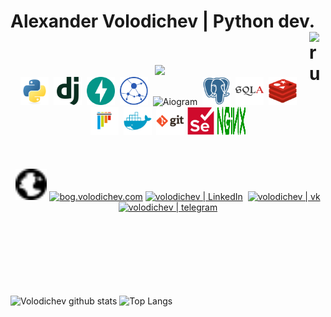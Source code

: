 # Alexander Volodichev | Python dev. [<img align="right" alt="ru" width="26px" src="https://raw.githubusercontent.com/Volodichev/volodichev.github.io/master/russia.png" />][ru_page]
<br/>
<br/>

<div id="header" align="center">
  <a href="https://volodichev.com">
    <img src="https://raw.githubusercontent.com/Volodichev/volodichev.github.io/master/sticker.png" width="300"/>
  </a>
</div>

<div id="header" align="center">
  <img src="https://raw.githubusercontent.com/devicons/devicon/master/icons/python/python-original.svg" title="Python" alt="Python" width="45" height="45"/>&nbsp;
  <img src="https://raw.githubusercontent.com/devicons/devicon/master/icons/django/django-plain.svg" title="Django" alt="Django" width="45" height="45"/>&nbsp;
  <img src="https://raw.githubusercontent.com/devicons/devicon/master/icons/fastapi/fastapi-plain.svg" title="Fastapi" alt="Fastapi" width="45" height="45"/>&nbsp;
  <img src="https://raw.githubusercontent.com/aio-libs/aiohttp/master/docs/aiohttp-plain.svg" title="Aiohttp" alt="Aiohttp" width="45" height="45"/>&nbsp;
  <img src="https://raw.githubusercontent.com/aiogram/aiogram/dev-2.x/docs/source/static/logo.png" title="Aiogram" alt="Aiogram" width="45" height="45"/>&nbsp;
  <img src="https://raw.githubusercontent.com/devicons/devicon/master/icons/postgresql/postgresql-plain.svg" title="Postgresql" alt="Postgresql" width="45" height="45"/>&nbsp;
  <img src="https://raw.githubusercontent.com/devicons/devicon/master/icons/sqlalchemy/sqlalchemy-original.svg" title="SqlAlchemy" alt="SqlAlchemy" width="45" height="45"/>&nbsp;
  <img src="https://raw.githubusercontent.com/devicons/devicon/master/icons/redis/redis-original.svg" title="Redis" alt="Redis" width="45" height="45"/>&nbsp;
  <img src="https://raw.githubusercontent.com/devicons/devicon/master/icons/pytest/pytest-original.svg" title="Pytest" alt="Pytest" width="45" height="45"/>&nbsp;
  <img src="https://raw.githubusercontent.com/devicons/devicon/master/icons/docker/docker-plain.svg" title="Docker" alt="Docker" width="45" height="45"/>&nbsp;
  <img src="https://raw.githubusercontent.com/devicons/devicon/master/icons/git/git-original-wordmark.svg" title="Git" alt="Git" width="45" height="45"/>
  <img src="https://raw.githubusercontent.com/devicons/devicon/master/icons/selenium/selenium-original.svg" title="Selenium" alt="Selenium" width="45" height="45"/>
  <img src="https://raw.githubusercontent.com/gilbarbara/logos/master/logos/nginx.svg" title="Nginx" alt="Nginx" width="45" height="45"/>
</div>

<br/>
<br/>
<br/>

<div id="header" align="center">
  <a href="https://volodichev.com">
  <img src="https://raw.githubusercontent.com/iconic/open-iconic/master/svg/globe.svg" title="volodichev.com" alt="volodichev.com" width="50" height="50"/></a>
  <a href="https://blog.volodichev.com">
  <img src="https://cdn.jsdelivr.net/npm/simple-icons@v3/icons/tumblr.svg" title="bog.volodichev.com" alt="bog.volodichev.com" width="50" height="50"/></a>
  <a href="https://linkedin.com/in/volodichev">
  <img src="https://cdn.jsdelivr.net/npm/simple-icons@v3/icons/linkedin.svg" title="volodichev | LinkedIn" alt="volodichev | LinkedIn" width="50" height="50"/></a>&nbsp;
  <a href="https://vk.com/volodichevcom">
  <img src="https://cdn.jsdelivr.net/npm/simple-icons@v3/icons/vk.svg" title="volodichev | vk" alt="volodichev | vk" width="50" height="50"/></a>
  <a href="https://t.me/volodichev">
  <img src="https://cdn.jsdelivr.net/npm/simple-icons@v3/icons/telegram.svg" title="volodichev | telegram" alt="volodichev | telegram" width="50" height="50"/></a>
</div>


<br/>
<br/>
<br/>
<br/>
<br/>
<br/>


[website]: https://volodichev.com

[blog]: https://blog.volodichev.com

[linkedin]: https://linkedin.com/in/volodichev

[github]: http://github.com/volodichev

[youtube]: https://youtube.com/mrVolodichev

[instagram]: https://instagram.com/volodichev

[vk]: https://vk.com/volodichevcom

[tg]: https://t.me/volodichev

[ru_page]: https://github.volodichev.com/index_ru

<br/>

![Volodichev github stats](https://github-readme-stats.vercel.app/api?username=Volodichev&show_icons=true&title_color=fff&icon_color=6B8E23&text_color=9f9f9f&bg_color=000)
![Top Langs](https://github-readme-stats.vercel.app/api/top-langs/?username=Volodichev&layout=compact&bg_color=000&text_color=9f9f9f&title_color=fff)



